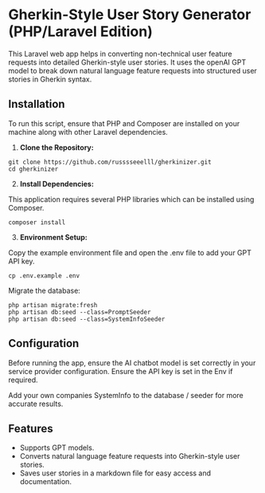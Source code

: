 # Gherkin-Style User Story Generator (PHP/Laravel Edition)

This Laravel web app helps in converting non-technical user feature requests into detailed Gherkin-style user stories. It uses the openAI GPT model to break down natural language feature requests into structured user stories in Gherkin syntax.


## Installation

To run this script, ensure that PHP and Composer are installed on your machine along with other Laravel dependencies.

1. **Clone the Repository:**

```
git clone https://github.com/russsseeelll/gherkinizer.git
cd gherkinizer
```

2. **Install Dependencies:**

This application requires several PHP libraries which can be installed using Composer.

```
composer install
```
3. **Environment Setup:**

Copy the example environment file and open the .env file to add your GPT API key. 

```
cp .env.example .env
```

Migrate the database:

```
php artisan migrate:fresh                                  
php artisan db:seed --class=PromptSeeder
php artisan db:seed --class=SystemInfoSeeder
```


## Configuration

Before running the app, ensure the AI chatbot model is set correctly in your service provider configuration. Ensure the API key is set in the Env if required.

Add your own companies SystemInfo to the database / seeder for more accurate results.


## Features

- Supports GPT models.
- Converts natural language feature requests into Gherkin-style user stories.
- Saves user stories in a markdown file for easy access and documentation.

